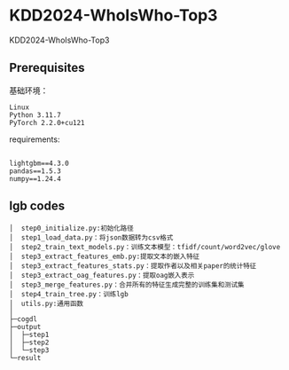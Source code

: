 # KDD2024-WhoIsWho-Top3
KDD2024-WhoIsWho-Top3

## Prerequisites
基础环境：
```text
Linux
Python 3.11.7
PyTorch 2.2.0+cu121
```
requirements:
```text

lightgbm==4.3.0
pandas==1.5.3
numpy==1.24.4

```


## lgb codes
```text
│  step0_initialize.py:初始化路径
│  step1_load_data.py：将json数据转为csv格式
│  step2_train_text_models.py：训练文本模型：tfidf/count/word2vec/glove
│  step3_extract_features_emb.py:提取文本的嵌入特征
│  step3_extract_features_stats.py：提取作者以及相关paper的统计特征
│  step3_extract_oag_features.py：提取oag嵌入表示
│  step3_merge_features.py：合并所有的特征生成完整的训练集和测试集
│  step4_train_tree.py：训练lgb
│  utils.py:通用函数
│
├─cogdl
├─output
│  ├─step1
│  ├─step2
│  └─step3
└─result
```